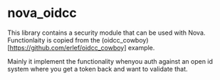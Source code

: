 nova_oidcc
=====

This library contains a security module that can be used with Nova. Functionlaity is copied from the (oidcc_cowboy)[https://github.com/erlef/oidcc_cowboy] example.

Mainly it implement the functionality whenyou auth against an open id system where you get a token back and want to validate that.